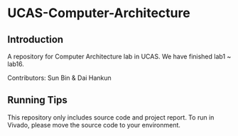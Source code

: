 # UCAS-Computer-Architecture
## Introduction

A repository for Computer Architecture lab in UCAS. We have finished lab1 ~ lab16.

Contributors: Sun Bin & Dai Hankun

## Running Tips

This repository only includes source code and project report. To run in Vivado, please move the source code to your environment.
